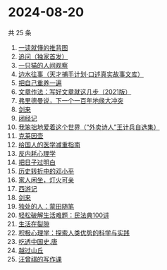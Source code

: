 # 2024-08-20

共 25 条

<!-- BEGIN WEREAD -->
<!-- 最后更新时间 2024-08-20 09:27:20 +0800 -->
1. [一读就懂的推背图](https://weread.qq.com/web/bookDetail/dce32650813ab91e9g018064)
1. [追问（独家首发）](https://weread.qq.com/web/bookDetail/e7b322705d0e04e7b85e068)
1. [一只猫的人间观察](https://weread.qq.com/web/bookDetail/22e32e90813ab8eacg012920)
1. [边水往事（天才捕手计划·口述真实故事文库）](https://weread.qq.com/web/bookDetail/064326a0813ab779ag018bda)
1. [把自己重养一遍](https://weread.qq.com/web/bookDetail/c7132470813ab91ebg013e73)
1. [文章作法：写好文章就这几步（2021版）](https://weread.qq.com/web/bookDetail/b9a324007289260ab9ad7cb)
1. [弗里德曼说，下一个一百年地缘大冲突](https://weread.qq.com/web/bookDetail/aa132290723bdc3faa16ad8)
1. [剑来](https://weread.qq.com/web/bookDetail/8e5326b07153adcf8e53d42)
1. [闭经记](https://weread.qq.com/web/bookDetail/35332510813ab84b3g0188bd)
1. [我笨拙地爱着这个世界（“外卖诗人”王计兵自选集）](https://weread.qq.com/web/bookDetail/90032d60813ab7c9eg015d43)
1. [克莱因壶](https://weread.qq.com/web/bookDetail/31e32cc071cad2bd31e0252)
1. [给国人的医学减重指南](https://weread.qq.com/web/bookDetail/ed1324f0813ab91d5g013e7f)
1. [反内耗心理学](https://weread.qq.com/web/bookDetail/ced32730813ab8b3cg017549)
1. [把日子过明白](https://weread.qq.com/web/bookDetail/a2732a40813ab7bb3g0112e7)
1. [历史转折中的邓小平](https://weread.qq.com/web/bookDetail/34c32ff0813ab91cdg019b06)
1. [家人闲坐，灯火可亲](https://weread.qq.com/web/bookDetail/10c320a071db56db10cbf8c)
1. [西游记](https://weread.qq.com/web/bookDetail/64032210721070a5640294f)
1. [剑来](https://weread.qq.com/web/bookDetail/dee32e1071db086fdeef491)
1. [独处的人：蒙田随笔](https://weread.qq.com/web/bookDetail/70b32a20813ab911bg014812)
1. [轻松破解生活难题：民法典100讲](https://weread.qq.com/web/bookDetail/59732da0813ab9052g016b28)
1. [生活在裂隙](https://weread.qq.com/web/bookDetail/9b932010813ab6838g0101d3)
1. [积极心理学：探索人类优势的科学与实践](https://weread.qq.com/web/bookDetail/701328c0813ab91d8g0157d6)
1. [吃透中国史.唐](https://weread.qq.com/web/bookDetail/fb5322f0813ab7ab6g019064)
1. [越过山丘](https://weread.qq.com/web/bookDetail/62e32e30813ab907fg01912e)
1. [汪曾祺的写作课](https://weread.qq.com/web/bookDetail/8f5320a07212b3c78f5fac4)
<!-- END WEREAD -->